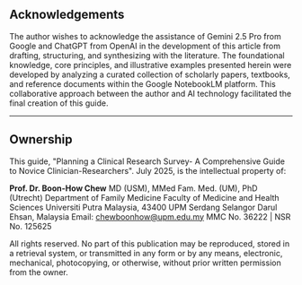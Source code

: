 ## Acknowledgements

The author wishes to acknowledge the assistance of Gemini 2.5 Pro from Google and ChatGPT from OpenAI in the development of this article from drafting, structuring, and synthesizing with the literature. The foundational knowledge, core principles, and illustrative examples presented herein were developed by analyzing a curated collection of scholarly papers, textbooks, and reference documents within the Google NotebookLM platform. This collaborative approach between the author and AI technology facilitated the final creation of this guide.

---

## Ownership

This guide, "Planning a Clinical Research Survey- A Comprehensive Guide to Novice Clinician-Researchers". July 2025, is the intellectual property of:

**Prof. Dr. Boon-How Chew**
MD (USM), MMed Fam. Med. (UM), PhD (Utrecht)
Department of Family Medicine
Faculty of Medicine and Health Sciences
Universiti Putra Malaysia, 43400 UPM Serdang
Selangor Darul Ehsan, Malaysia
Email: chewboonhow@upm.edu.my 
MMC No. 36222 | NSR No. 125625 

All rights reserved. No part of this publication may be reproduced, stored in a retrieval system, or transmitted in any form or by any means, electronic, mechanical, photocopying, or otherwise, without prior written permission from the owner.
